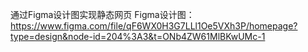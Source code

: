 通过Figma设计图实现静态网页
Figma设计图：https://www.figma.com/file/qF6WX0H3G7LLl1Oe5VXh3P/homepage?type=design&node-id=204%3A3&t=ONb4ZW61MlBKwUMc-1
